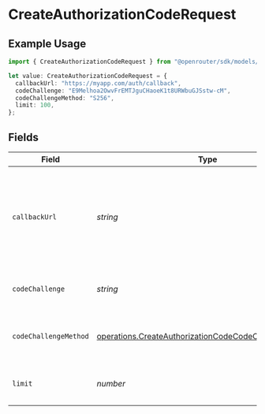 # CreateAuthorizationCodeRequest

## Example Usage

```typescript
import { CreateAuthorizationCodeRequest } from "@openrouter/sdk/models/operations";

let value: CreateAuthorizationCodeRequest = {
  callbackUrl: "https://myapp.com/auth/callback",
  codeChallenge: "E9Melhoa2OwvFrEMTJguCHaoeK1t8URWbuGJSstw-cM",
  codeChallengeMethod: "S256",
  limit: 100,
};
```

## Fields

| Field                                                                                                                          | Type                                                                                                                           | Required                                                                                                                       | Description                                                                                                                    | Example                                                                                                                        |
| ------------------------------------------------------------------------------------------------------------------------------ | ------------------------------------------------------------------------------------------------------------------------------ | ------------------------------------------------------------------------------------------------------------------------------ | ------------------------------------------------------------------------------------------------------------------------------ | ------------------------------------------------------------------------------------------------------------------------------ |
| `callbackUrl`                                                                                                                  | *string*                                                                                                                       | :heavy_check_mark:                                                                                                             | The callback URL to redirect to after authorization. Note, only https URLs on ports 443 and 3000 are allowed.                  | https://myapp.com/auth/callback                                                                                                |
| `codeChallenge`                                                                                                                | *string*                                                                                                                       | :heavy_minus_sign:                                                                                                             | PKCE code challenge for enhanced security                                                                                      | E9Melhoa2OwvFrEMTJguCHaoeK1t8URWbuGJSstw-cM                                                                                    |
| `codeChallengeMethod`                                                                                                          | [operations.CreateAuthorizationCodeCodeChallengeMethod](../../models/operations/createauthorizationcodecodechallengemethod.md) | :heavy_minus_sign:                                                                                                             | The method used to generate the code challenge                                                                                 | S256                                                                                                                           |
| `limit`                                                                                                                        | *number*                                                                                                                       | :heavy_minus_sign:                                                                                                             | Credit limit for the API key to be created                                                                                     | 100                                                                                                                            |